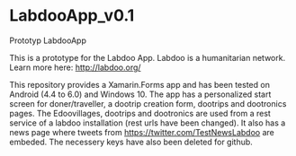 # LabdooApp_v0.1
Prototyp LabdooApp

This is a prototype for the Labdoo App. 
Labdoo is a humanitarian network. Learn more here: http://labdoo.org/

This repository provides a Xamarin.Forms app and has been tested on Android (4.4 to 6.0) and Windows 10.
The app has a personalized start screen for doner/traveller, a dootrip creation form, dootrips and dootronics pages. The Edoovillages, dootrips and dootronics are used from a rest service of a labdoo installation (rest urls have been changed). 
It also has a news page where tweets from https://twitter.com/TestNewsLabdoo are embeded. The necessery keys have also been deleted for github.
